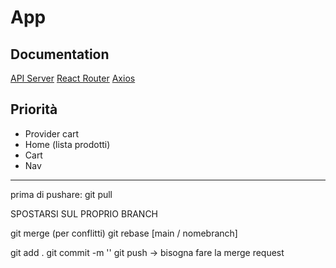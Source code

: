 # App

## Documentation
[API Server](https://github.com/Tree-School-Frontend/app-server)
[React Router](https://reactrouter.com/docs/en/v6)
[Axios](https://axios-http.com/docs/intro)

## Priorità
- Provider cart
- Home (lista prodotti)
- Cart
- Nav

-------

prima di pushare: git pull

SPOSTARSI SUL PROPRIO BRANCH

git merge (per conflitti) 
git rebase [main / nomebranch]

git add .
git commit -m ''
git push -> bisogna fare la merge request